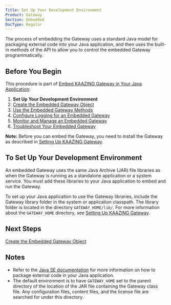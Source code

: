 ```yaml
---
Title: Set Up Your Development Environment
Product: Gateway
Section: Embedded
DocType: Regular
---
```


The process of embedding the Gateway uses a standard Java model for packaging external code into your Java application, and then uses the built-in methods of the API to allow you to control the embedded Gateway programmatically.

Before You Begin
----------------

This procedure is part of [Embed KAAZING Gateway in Your Java Application](../embedded-gateway/o_embedded_gateway.md):

1.  **Set Up Your Development Environment**
2.  [Create the Embedded Gateway Object](../embedded-gateway/p_embedded_gateway_object.md)
3.  [Use the Embedded Gateway Methods](../embedded-gateway/p_embedded_gateway_methods.md)
4.  [Configure Logging for an Embedded Gateway](../embedded-gateway/p_embedded_gateway_logging.md)
5.  [Monitor and Manage an Embedded Gateway](../embedded-gateway/p_embedded_gateway_monitor.md)
6.  [Troubleshoot Your Embedded Gateway](../embedded-gateway/p_embedded_gateway_troubleshoot.md)

**Note:** Before you can embed the Gateway, you need to install the Gateway as described in [Setting Up KAAZING Gateway](../about/setup-guide.md).

To Set Up Your Development Environment
--------------------------------------

An embedded Gateway uses the same Java Archive (JAR) file libraries as when the Gateway is running as a standalone application or a system service. You must add these libraries to your Java application to embed and run the Gateway.

To set up your Java application to use the Gateway libraries, include the Gateway library folder in the system or application classpath. The library folder is located in the directory `GATEWAY_HOME/lib/`. For more information about the `GATEWAY_HOME` directory, see [Setting Up KAAZING Gateway](../about/setup-guide.md).

Next Steps
----------

[Create the Embedded Gateway Object](../embedded-gateway/p_embedded_gateway_object.md)

Notes
-----

-   Refer to the [Java SE documentation](http://docs.oracle.com/javase/7/docs/technotes/guides/jar/index.html "Java SE 7 Java Archive (JAR)-related APIs & Developer Guides") for more information on how to package external code in your Java application.
-   The default environment is to have `GATEWAY_HOME` set to the parent directory of the location of the JAR file containing the Gateway class file. Any configuration files, content files, and the license file are searched for under this directory.
